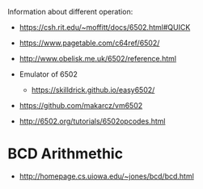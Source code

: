 Information about different operation:

* https://csh.rit.edu/~moffitt/docs/6502.html#QUICK

* https://www.pagetable.com/c64ref/6502/

* http://www.obelisk.me.uk/6502/reference.html

* Emulator of 6502
    * https://skilldrick.github.io/easy6502/

* https://github.com/makarcz/vm6502
* http://6502.org/tutorials/6502opcodes.html

# BCD Arithmethic

* http://homepage.cs.uiowa.edu/~jones/bcd/bcd.html